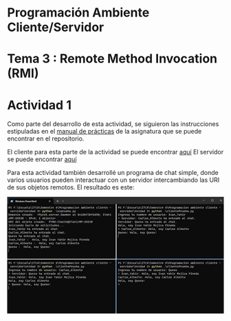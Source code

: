 # Programación Ambiente Cliente/Servidor

# Tema 3 : Remote Method Invocation (RMI)

# Actividad 1

Como parte del desarrollo de esta actividad, se siguieron las instrucciones estipuladas en el [manual de prácticas](./Manual_PACS_V2.pdf) de la asignatura que se puede encontrar en el repositorio.

El cliente para esta parte de la actividad se puede encontrar [aquí](./ChatSimple/ClienteChat.py)
El servidor se puede encontrar [aquí](./ChatSimple/ServidorChat.py)

Para esta actividad también desarrollé un programa de chat simple, donde varios usuarios pueden interactuar con un servidor intercambiando las URI de sus objetos remotos. El resultado es este:

![Prueba de ChatSimple](./img/Prueba1.jpg)
